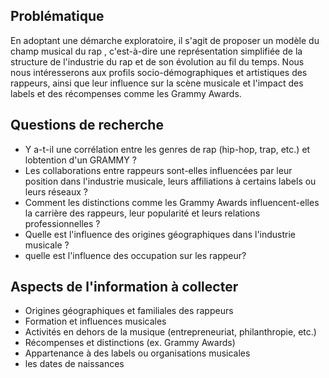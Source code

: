 ## Problématique

En adoptant une démarche exploratoire, il s'agit de proposer un modèle du champ musical du rap , c'est-à-dire une représentation simplifiée de la structure de l'industrie du rap et de son évolution au fil du temps. Nous nous intéresserons aux profils socio-démographiques et artistiques des rappeurs, ainsi que leur influence sur la scène musicale et l'impact des labels et des récompenses comme les Grammy Awards. 

## Questions de recherche

* Y a-t-il une corrélation entre les genres de rap (hip-hop, trap, etc.) et lobtention d'un GRAMMY ?
* Les collaborations entre rappeurs sont-elles influencées par leur position dans l'industrie musicale, leurs affiliations à certains labels ou leurs réseaux ?
* Comment les distinctions comme les Grammy Awards influencent-elles la carrière des rappeurs, leur popularité et leurs relations professionnelles ?
* Quelle est l'influence des origines géographiques dans l'industrie musicale ?
* quelle est l'influence des occupation sur les rappeur?

## Aspects de l'information à collecter

* Origines géographiques et familiales des rappeurs
* Formation et influences musicales
* Activités en dehors de la musique (entrepreneuriat, philanthropie, etc.)
* Récompenses et distinctions (ex. Grammy Awards)
* Appartenance à des labels ou organisations musicales
* les dates de naissances 

